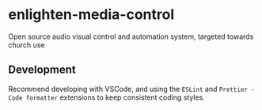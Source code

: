 # enlighten-media-control

Open source audio visual control and automation system, targeted towards church use

## Development

Recommend developing with VSCode, and using the `ESLint` and `Prettier - Code formatter` extensions to keep consistent coding styles.
